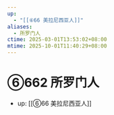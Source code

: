 ```yaml
---
up:
  - "[[⑥66 美拉尼西亚人]]"
aliases:
  - 所罗门人
ctime: 2025-03-01T13:53:02+08:00
mtime: 2025-10-01T11:40:29+08:00
---
```


# ⑥662 所罗门人

- up: [[⑥66 美拉尼西亚人]]

